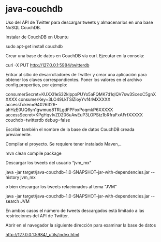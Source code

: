 # java-couchdb
Uso del API de Twitter para descargar tweets y almacenarlos en una base NoSQL CouchDB.

Instalar de CouchDB en Ubuntu

sudo apt-get install couchdb


Crear una base de datos en CouchDB vía curl. Ejecutar en la consola:

curl -X PUT http://127.0.0.1:5984/twitterdb


Entrar al sitio de desarrolladores de Twitter y crear una aplicación para obtener los claves correspondientes. Poner los valores en el archivo config.properties, por ejemplo:

consumerSecret=KUXXl1eS32klppoPUYo5aFQMK7d1qlQV7sw3SceoC5gnXXXXX
consumerKey=3LO49LkTSlZioyYvf4rMXXXXX
accessToken=94026329-ahHzE0UQ6yn1gwmuq8TRLgdFPFoxPoqmkP6XXXXX
accessSecret=KPgHqvIvZD206uAwEuP3LOPStz1bRfraFxAFrfXXXXX
couchdb=twitterdb
debug=false

Escribir también el nombre de la base de datos CouchDB creada previamente.


Compilar el proyecto. Se requiere tener instalado Maven,..

mvn clean compile package



Descargar los tweets del usuario "jvm_mx"

java -jar target/java-couchdb-1.0-SNAPSHOT-jar-with-dependencies.jar --history jvm_mx

o bien descargar los tweets relacionados al tema "JVM"

java -jar target/java-couchdb-1.0-SNAPSHOT-jar-with-dependencies.jar --search JVM

En ambos casos el número de tweets descargados está limitado a las restricciones del API de Twitter.


Abrir en el navegador la siguiente dirección para examinar la base de datos

http://127.0.0.1:5984/_utils/index.html